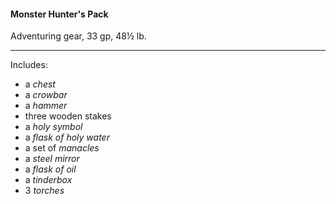 #### Monster Hunter's Pack

Adventuring gear, 33 gp, 48½ lb.

---

Includes:

- a *chest*
- a *crowbar*
- a *hammer*
- three wooden stakes
- a *holy symbol*
- a *flask of holy water*
- a set of *manacles*
- a *steel mirror*
- a *flask of oil*
- a *tinderbox*
- 3 *torches*